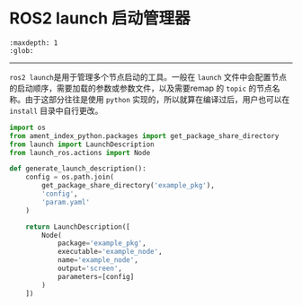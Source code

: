 # ROS2 launch 启动管理器

```{toctree}
:maxdepth: 1
:glob:
```

------

`ros2 launch`是用于管理多个节点启动的工具。一般在 `launch` 文件中会配置节点的启动顺序，需要加载的参数或参数文件，以及需要remap 的 `topic` 的节点名称。由于这部分往往是使用 `python` 实现的，所以就算在编译过后，用户也可以在 `install` 目录中自行更改。

```python
import os
from ament_index_python.packages import get_package_share_directory
from launch import LaunchDescription
from launch_ros.actions import Node

def generate_launch_description():
    config = os.path.join(
        get_package_share_directory('example_pkg'),
        'config',
        'param.yaml'
    )

    return LaunchDescription([
        Node(
            package='example_pkg',
            executable='example_node',
            name='example_node',
            output='screen',
            parameters=[config]
        )
    ])

```


